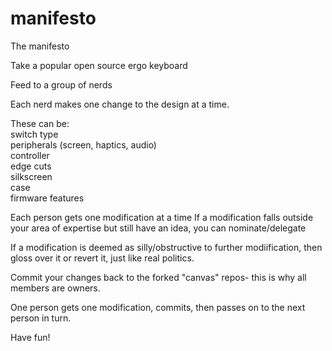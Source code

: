 # manifesto
The manifesto

Take a popular open source ergo keyboard

Feed to a group of nerds

Each nerd makes one change to the design at a time.

These can be: <br />
switch type <br />
peripherals (screen, haptics, audio) <br />
controller <br />
edge cuts <br />
silkscreen <br />
case <br />
firmware features <br />

Each person gets one modification at a time
If a modification falls outside your area of expertise but still have an idea, you can nominate/delegate

If a modification is deemed as silly/obstructive to further modiification, then gloss over it or revert it, just like real politics.

Commit your changes back to the forked "canvas" repos- this is why all members are owners.

One person gets one modification, commits, then passes on to the next person in turn.

Have fun!
